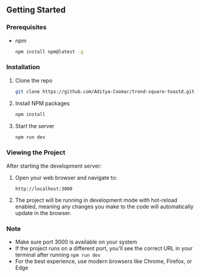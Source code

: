 <!-- GETTING STARTED -->
## Getting Started

### Prerequisites
- npm
  ```sh
  npm install npm@latest -g
  ```

### Installation

1. Clone the repo
   ```sh
   git clone https://github.com/Aditya-Coomar/trend-square-toastd.git
   ```

2. Install NPM packages
   ```sh
   npm install
   ```

3. Start the server
   ```sh
   npm run dev
   ```

### Viewing the Project

After starting the development server:

1. Open your web browser and navigate to:
   ```
   http://localhost:3000
   ```

2. The project will be running in development mode with hot-reload enabled, meaning any changes you make to the code will automatically update in the browser.

### Note
- Make sure port 3000 is available on your system
- If the project runs on a different port, you'll see the correct URL in your terminal after running `npm run dev`
- For the best experience, use modern browsers like Chrome, Firefox, or Edge
